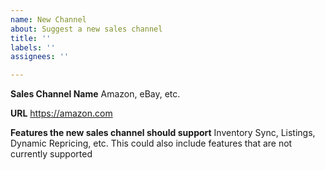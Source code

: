 ```yaml
---
name: New Channel
about: Suggest a new sales channel
title: ''
labels: ''
assignees: ''

---
```


**Sales Channel Name**
Amazon, eBay, etc.

**URL**
https://amazon.com

**Features the new sales channel should support**
Inventory Sync, Listings, Dynamic Repricing, etc. This could also include
features that are not currently supported
